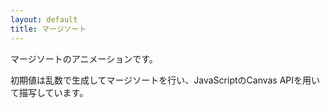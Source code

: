 ```yaml
---
layout: default
title: マージソート
---
```



マージソートのアニメーションです。

初期値は乱数で生成してマージソートを行い、JavaScriptのCanvas APIを用いて描写しています。

<canvas id="sortDisplay" style=""></canvas>

<script src="./mergesort.js"></script>